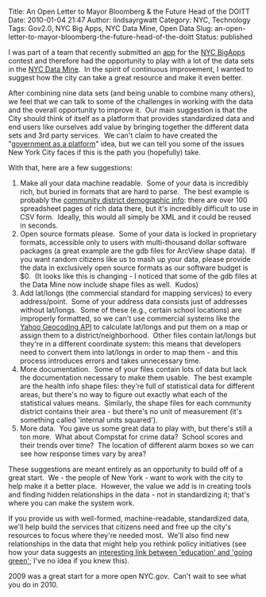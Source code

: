 Title: An Open Letter to Mayor Bloomberg & the Future Head of the DOITT
Date: 2010-01-04 21:47
Author: lindsayrgwatt
Category: NYC, Technology
Tags: Gov2.0, NYC Big Apps, NYC Data Mine, Open Data
Slug: an-open-letter-to-mayor-bloomberg-the-future-head-of-the-doitt
Status: published

I was part of a team that recently submitted an [app](http://www.uncoveryourcity.com/) for the [NYC BigApps](http://www.nycbigapps.com/) contest and therefore had the opportunity to play with a lot of the data sets in the [NYC Data Mine](http://www.nyc.gov/html/datamine/html/home/home.shtml).  In the spirit of continuous improvement, I wanted to suggest how the city can take a great resource and make it even better.

After combining nine data sets (and being unable to combine many others), we feel that we can talk to some of the challenges in working with the data and the overall opportunity to improve it.  Our main suggestion is that the City should think of itself as a platform that provides standardized data and end users like ourselves add value by bringing together the different data sets and 3rd party services.  We can't claim to have created the "[government as a platform](http://www.slideshare.net/timoreilly/government-as-platform)" idea, but we can tell you some of the issues New York City faces if this is the path you (hopefully) take.

With that, here are a few suggestions:

1.  Make all your data machine readable.  Some of your data is incredibly rich, but buried in formats that are hard to parse.  The best example is probably the [community district demographic info](http://www.nyc.gov/html/datamine/html/data/terms.html?dataSetJs=raw.js&theIndex=8): there are over 100 spreadsheet pages of rich data there, but it's incredibly difficult to use in CSV form.  Ideally, this would all simply be XML and it could be reused in seconds.
2.  Open source formats please.  Some of your data is locked in proprietary formats, accessible only to users with multi-thousand dollar software packages (a great example are the gdb files for ArcView shape data).  If you want random citizens like us to mash up your data, please provide the data in exclusively open source formats as our software budget is $0.  (It looks like this is changing - I noticed that some of the gdb files at the Data Mine now include shape files as well.  Kudos)
3.  Add lat/longs (the commercial standard for mapping services) to every address/point.  Some of your address data consists just of addresses without lat/longs.  Some of these (e.g., certain school locations) are improperly formatted, so we can't use commercial systems like the [Yahoo Geocoding API](http://developer.yahoo.com/maps/rest/V1/geocode.html) to calculate lat/longs and put them on a map or assign them to a district/neighborhood.  Other files contain lat/longs but they're in a different coordinate system: this means that developers need to convert them into lat/longs in order to map them - and this process introduces errors and takes unnecessary time.
4.  More documentation.  Some of your files contain lots of data but lack the documentation necessary to make them usable.  The best example are the health info shape files: they're full of statistical data for different areas, but there's no way to figure out exactly what each of the statistical values means.  Similarly, the shape files for each community district contains their area - but there's no unit of measurement (it's something called 'internal units squared').
5.  More data.  You gave us some great data to play with, but there's still a ton more.  What about Compstat for crime data?  School scores and their trends over time?  The location of different alarm boxes so we can see how response times vary by area?

These suggestions are meant entirely as an opportunity to build off of a great start.  We - the people of New York - want to work with the city to help make it a better place.  However, the value we add is in creating tools and finding hidden relationships in the data - not in standardizing it; that's where you can make the system work.

If you provide us with well-formed, machine-readable, standardized data, we'll help build the services that citizens need and free up the city's resources to focus where they're needed most.  We'll also find new relationships in the data that might help you rethink policy initiatives (see how your data suggests an [interesting link between 'education' and 'going green'](http://lindsayrgwatt.com/blog/2009/12/uncovering-uncoveryourcity-com/); I've no idea if you knew this).

2009 was a great start for a more open NYC.gov.  Can't wait to see what you do in 2010.
